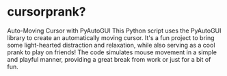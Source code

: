# cursorprank?

Auto-Moving Cursor with PyAutoGUI
This Python script uses the PyAutoGUI library to create an automatically moving cursor. It's a fun project to bring some light-hearted distraction and relaxation, while also serving as a cool prank to play on friends! The code simulates mouse movement in a simple and playful manner, providing a great break from work or just for a bit of fun.
